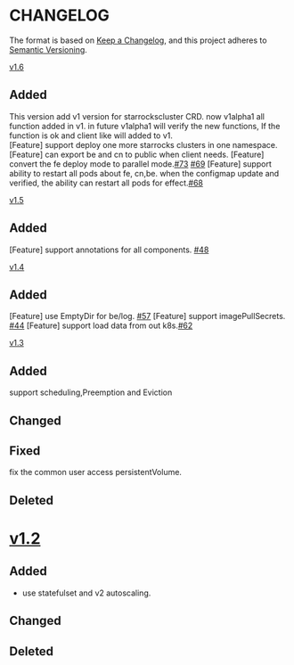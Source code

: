 # CHANGELOG
The format is based on [Keep a Changelog](https://keepachangelog.com/en/1.0.0/), and this project adheres
to [Semantic Versioning](https://semver.org/spec/v2.0.0.html).

[v1.6](https://github.com/StarRocks/starrocks-kubernetes-operatorr/compare/v1..6..v1.5)
## Added
This version add v1 version for starrockscluster CRD. now v1alpha1 all function added in v1. in future v1alpha1 will verify the new functions, If the function is ok and client like will added to v1.  
[Feature] support deploy one more starrocks clusters in one namespace.
[Feature] can export be and cn to public when client needs.
[Feature] convert the fe deploy mode to parallel mode.[#73](https://github.com/StarRocks/starrocks-kubernetes-operator/issues/73) [#69](https://github.com/StarRocks/starrocks-kubernetes-operator/issues/69)
[Feature] support ability to restart all pods about fe, cn,be. when the configmap update and verified, the ability can restart all pods for effect.[#68](https://github.com/StarRocks/starrocks-kubernetes-operator/issues/68)

[v1.5](https://github.com/StarRocks/starrocks-kubernetes-operatorr/compare/v1.5...v1.4)
## Added
[Feature] support annotations for all components. [#48](https://github.com/StarRocks/starrocks-kubernetes-operator/issues/48)

[v1.4](https://github.com/StarRocks/starrocks-kubernetes-operatorr/compare/v1.4...v1.3)
## Added
[Feature] use EmptyDir for be/log. [#57](https://github.com/StarRocks/starrocks-kubernetes-operator/issues/57)
[Feature] support imagePullSecrets. [#44](https://github.com/StarRocks/starrocks-kubernetes-operator/issues/44)
[Feature] support load data from out k8s.[#62](https://github.com/StarRocks/starrocks-kubernetes-operator/issues/62)


[v1.3](https://github.com/StarRocks/starrocks-kubernetes-operatorr/compare/v1.3...v1.2)
## Added
support scheduling,Preemption and Eviction
## Changed

## Fixed
fix the common user access persistentVolume.

## Deleted

# [v1.2](https://github.com/StarRocks/starrocks-kubernetes-operatorr/compare/v1.2...v1.2)

## Added
* use statefulset and v2 autoscaling.

## Changed

## Deleted
